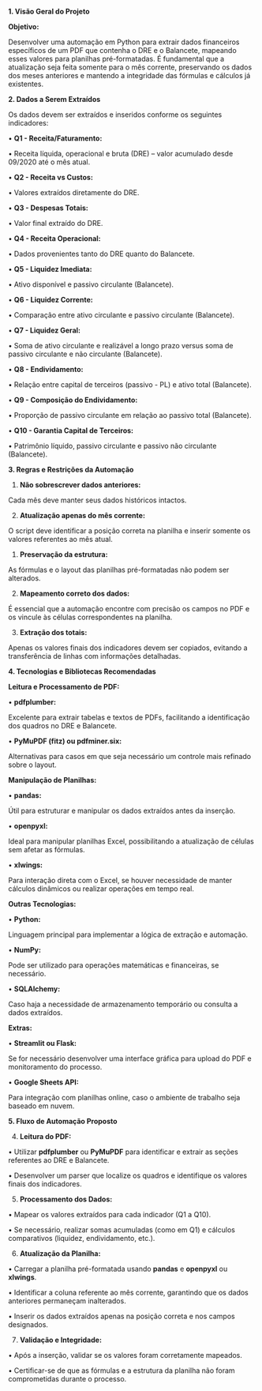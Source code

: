 **1. Visão Geral do Projeto**

**Objetivo:**

Desenvolver uma automação em Python para extrair dados financeiros específicos de um PDF que contenha o DRE e o Balancete, mapeando esses valores para planilhas pré-formatadas. É fundamental que a atualização seja feita somente para o mês corrente, preservando os dados dos meses anteriores e mantendo a integridade das fórmulas e cálculos já existentes.

**2. Dados a Serem Extraídos**

Os dados devem ser extraídos e inseridos conforme os seguintes indicadores:

• **Q1 - Receita/Faturamento:**

• Receita líquida, operacional e bruta (DRE) – valor acumulado desde 09/2020 até o mês atual.

• **Q2 - Receita vs Custos:**

• Valores extraídos diretamente do DRE.

• **Q3 - Despesas Totais:**

• Valor final extraído do DRE.

• **Q4 - Receita Operacional:**

• Dados provenientes tanto do DRE quanto do Balancete.

• **Q5 - Liquidez Imediata:**

• Ativo disponível e passivo circulante (Balancete).

• **Q6 - Liquidez Corrente:**

• Comparação entre ativo circulante e passivo circulante (Balancete).

• **Q7 - Liquidez Geral:**

• Soma de ativo circulante e realizável a longo prazo versus soma de passivo circulante e não circulante (Balancete).

• **Q8 - Endividamento:**

• Relação entre capital de terceiros (passivo - PL) e ativo total (Balancete).

• **Q9 - Composição do Endividamento:**

• Proporção de passivo circulante em relação ao passivo total (Balancete).

• **Q10 - Garantia Capital de Terceiros:**

• Patrimônio líquido, passivo circulante e passivo não circulante (Balancete).

**3. Regras e Restrições da Automação**

1. **Não sobrescrever dados anteriores:**

Cada mês deve manter seus dados históricos intactos.

2. **Atualização apenas do mês corrente:**

O script deve identificar a posição correta na planilha e inserir somente os valores referentes ao mês atual.

1. **Preservação da estrutura:**

As fórmulas e o layout das planilhas pré-formatadas não podem ser alterados.

2. **Mapeamento correto dos dados:**

É essencial que a automação encontre com precisão os campos no PDF e os vincule às células correspondentes na planilha.

3. **Extração dos totais:**

Apenas os valores finais dos indicadores devem ser copiados, evitando a transferência de linhas com informações detalhadas.

**4. Tecnologias e Bibliotecas Recomendadas**


**Leitura e Processamento de PDF:**

• **pdfplumber:**

Excelente para extrair tabelas e textos de PDFs, facilitando a identificação dos quadros no DRE e Balancete.

• **PyMuPDF (fitz) ou pdfminer.six:**

Alternativas para casos em que seja necessário um controle mais refinado sobre o layout.

  

**Manipulação de Planilhas:**

• **pandas:**

Útil para estruturar e manipular os dados extraídos antes da inserção.

• **openpyxl:**

Ideal para manipular planilhas Excel, possibilitando a atualização de células sem afetar as fórmulas.

• **xlwings:**

Para interação direta com o Excel, se houver necessidade de manter cálculos dinâmicos ou realizar operações em tempo real.

  

**Outras Tecnologias:**

• **Python:**

Linguagem principal para implementar a lógica de extração e automação.

• **NumPy:**

Pode ser utilizado para operações matemáticas e financeiras, se necessário.

• **SQLAlchemy:**

Caso haja a necessidade de armazenamento temporário ou consulta a dados extraídos.

  

**Extras:**

• **Streamlit ou Flask:**

Se for necessário desenvolver uma interface gráfica para upload do PDF e monitoramento do processo.

• **Google Sheets API:**

Para integração com planilhas online, caso o ambiente de trabalho seja baseado em nuvem.

**5. Fluxo de Automação Proposto**

4. **Leitura do PDF:**

• Utilizar **pdfplumber** ou **PyMuPDF** para identificar e extrair as seções referentes ao DRE e Balancete.

• Desenvolver um parser que localize os quadros e identifique os valores finais dos indicadores.

5. **Processamento dos Dados:**

• Mapear os valores extraídos para cada indicador (Q1 a Q10).

• Se necessário, realizar somas acumuladas (como em Q1) e cálculos comparativos (liquidez, endividamento, etc.).

6. **Atualização da Planilha:**

• Carregar a planilha pré-formatada usando **pandas** e **openpyxl** ou **xlwings**.

• Identificar a coluna referente ao mês corrente, garantindo que os dados anteriores permaneçam inalterados.

• Inserir os dados extraídos apenas na posição correta e nos campos designados.

7. **Validação e Integridade:**

• Após a inserção, validar se os valores foram corretamente mapeados.

• Certificar-se de que as fórmulas e a estrutura da planilha não foram comprometidas durante o processo.

